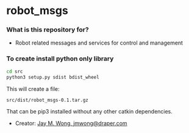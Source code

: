 # robot_msgs #

### What is this repository for? ###
* Robot related messages and services for control and management

### To create install python only library
```bash
cd src
python3 setup.py sdist bdist_wheel
```
This will create a file:

 ```src/dist/robot_msgs-0.1.tar.gz```

That can be pip3 installed without any other catkin dependencies.

* Creator: [Jay M. Wong, jmwong@draper.com](mailto:jmwong@draper.com)